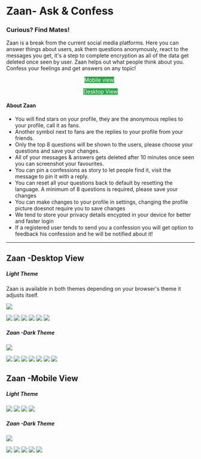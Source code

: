 # Zaan- Ask & Confess
### Curious? Find Mates!
<p>
    Zaan is a break from the current social media platforms. Here you can answer things about users, ask them questions anonymously, react to the messages you get, it's a step to complete encryption as all of the data get deleted once seen by user. Zaan helps
    out what people think about you. Confess your feelings and get answers on any topic!
</p>
<center>
<a  style ="background: #28a745; color : #fff; padding 5px;  text-decoration: none;" href="#mobile">Mobile view</a> &nbsp; 

<a style ="background: #28a745; color : #fff; padding 5px;  text-decoration: none;" href="#desktop">Desktop View</a>

</center>
<p>
    <h4>About Zaan</h4>
    <ul>
        <li> You will find stars on your profile, they are the anonymous replies to your profile, call it as fans.</li>
        <li> Another symbol next to fans are the replies to your profile from your friends.</li>
        <li> Only the top 8 questions will be shown to the users, please choose your questions and save your changes. </li>
        <li> All of your messages & answers gets deleted after 10 minutes once seen you can screenshot your favourites. </li>
        <li>You can pin a confessions as story to let people find it, visit the message to pin it with a reply. </li>
        <li> You can reset all your questions back to default by resetting the language. A minimum of 8 questions is required, please save your changes </li>
        <li> You can make changes to your profile in settings, changing the profile picture doesnot require you to save changes </li>
        <li> We tend to store your privacy details encypted in your device for better and faster login </li>
        <li> If a registered user tends to send you a confession you will get option to feedback his confession and he will be notified about it! </li>
    </ul>
</p>

<hr>

<p id="desktop">
    <h2>Zaan -Desktop View</h2>
    <h5>Light Theme</h5>
    <p> Zaan is available in both themes depending on your browser's theme it adjusts itself.</p>
    <img src="/assets/img/ss/desk/1.png">
</p>

<img src="/assets/img/ss/desk/2.png">
<img src="/assets/img/ss/desk/3.png">
<img src="/assets/img/ss/desk/4.png">
<img src="/assets/img/ss/desk/5.png">
<img src="/assets/img/ss/desk/6.png">
<img src="/assets/img/ss/desk/7.png">
<p>
    <h5>Zaan -Dark Theme</h5>
    <img src="/assets/img/ss/desk/8.png">
</p>
<img src="/assets/img/ss/desk/8.png">
<img src="/assets/img/ss/desk/9.png">
<img src="/assets/img/ss/desk/10.png">
<img src="/assets/img/ss/desk/11.png">
<img src="/assets/img/ss/desk/12.png">
<img src="/assets/img/ss/desk/13.png">
<img src="/assets/img/ss/desk/14.png">

<p id="mobile">
    <h2>Zaan -Mobile View</h2>
    <h5>Light Theme</h5>
</p>

<img src="/assets/img/ss/mob/3.png">
<img src="/assets/img/ss/mob/4.png">
<img src="/assets/img/ss/mob/5.png">
<img src="/assets/img/ss/mob/6.png">
<p>
    <h5>Zaan -Dark Theme</h5>
    <img src="/assets/img/ss/mob/7.png">
</p>
<img src="/assets/img/ss/mob/1.png">
<img src="/assets/img/ss/mob/2.png">
<img src="/assets/img/ss/mob/8.png">
<img src="/assets/img/ss/mob/9.png">
<img src="/assets/img/ss/mob/10.png">
